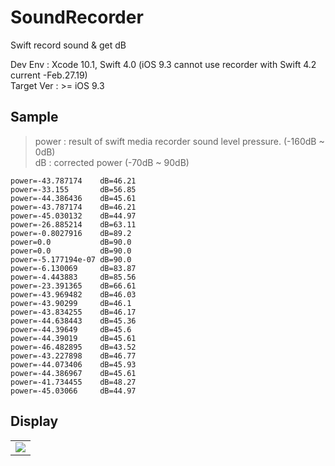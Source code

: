 # SoundRecorder
Swift record sound &amp; get dB

Dev Env : Xcode 10.1, Swift 4.0 (iOS 9.3 cannot use recorder with Swift 4.2 current -Feb.27.19)<br>
Target Ver : >= iOS 9.3

## Sample
> power : result of swift media recorder sound level pressure. (-160dB ~ 0dB)<br>
> dB    : corrected power (-70dB ~ 90dB)
```
power=-43.787174    dB=46.21
power=-33.155       dB=56.85
power=-44.386436    dB=45.61
power=-43.787174    dB=46.21
power=-45.030132    dB=44.97
power=-26.885214    dB=63.11
power=-0.8027916    dB=89.2
power=0.0           dB=90.0
power=0.0           dB=90.0
power=-5.177194e-07 dB=90.0
power=-6.130069     dB=83.87
power=-4.443883     dB=85.56
power=-23.391365    dB=66.61
power=-43.969482    dB=46.03
power=-43.90299     dB=46.1
power=-43.834255    dB=46.17
power=-44.638443    dB=45.36
power=-44.39649     dB=45.6
power=-44.39019     dB=45.61
power=-46.482895    dB=43.52
power=-43.227898    dB=46.77
power=-44.073406    dB=45.93
power=-44.386967    dB=45.61
power=-41.734455    dB=48.27
power=-45.03066     dB=44.97
```

## Display
<table>
<tr>
<td>
<img src="https://postfiles.pstatic.net/MjAxOTAyMjZfNDEg/MDAxNTUxMTY3MzczODEy.H9u7idMdD8BX4FAqwG5sEZ-LnM5zOBU5lQ_UovVeZ3gg.b48ZlM_EQJ0GZAs5RCAPcZMa7UaCIdID_6Fw18WH_RUg.PNG.dragon20002/IMG_0020.PNG?type=w773">
</td>
</tr>
</table>
